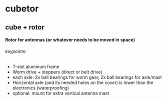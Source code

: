 cubetor
=======
cube + rotor
------------

#### Rotor for antennas (or whatever needs to be moved in space)

###### keypoints:

* T-slot aluminum frame
* Worm drive + steppers (direct or belt drive)
* each axle: 2x ball bearings for worm gear, 2x ball bearings for axle/mast
* Horizontal axle (and its needed holes on the cover) is lower than the electronics (waterproofing)
* optional: mount for extra vertical antenna mast
